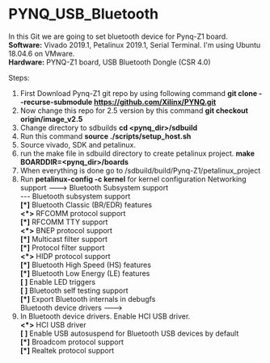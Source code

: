 # PYNQ_USB_Bluetooth
In this Git we are going to set bluetooth device for Pynq-Z1 board.
**Software:** Vivado 2019.1, Petalinux 2019.1, Serial Terminal. I'm using Ubuntu 18.04.6 on VMware.                            
**Hardware:** PYNQ-Z1 board, USB Bluetooth Dongle (CSR 4.0)                                                  

Steps:
1. First Download Pynq-Z1 git repo by using following command **git clone --recurse-submodule https://github.com/Xilinx/PYNQ.git**
2. Now change this repo for 2.5 version by this command **git checkout origin/image_v2.5**
3. Change directory to sdbuilds **cd <pynq_dir>/sdbuild**
4. Run this command **source ./scripts/setup_host.sh**
5. Source vivado, SDK and petalinux.
6. run the make file in sdbuild directory to create petalinux project. **make BOARDDIR=<pynq_dir>/boards**
7. When everything is done go to <pynq>/sdbuild/build/Pynq-Z1/petalinux_project
8. Run **petalinux-config -c kernel** for kernel configuration Networking support ---> Bluetooth Subsystem support                      
       --- Bluetooth subsystem support                                    
      **[*]**   Bluetooth Classic (BR/EDR) features                         
      **<*>**     RFCOMM protocol support                                   
      **[*]**       RFCOMM TTY support                                      
      **<*>**     BNEP protocol support                                    
      **[*]**       Multicast filter support                               
      **[*]**       Protocol filter support                                
      **<*>**     HIDP protocol support                                    
      **[*]**     Bluetooth High Speed (HS) features                       
      **[*]**   Bluetooth Low Energy (LE) features                         
      **[ ]**   Enable LED triggers                                        
      **[ ]**   Bluetooth self testing support                             
      **[*]**   Export Bluetooth internals in debugfs                      
            Bluetooth device drivers  --->
9. In Bluetooth device drivers. Enable HCI USB driver.                             
   **<*>** HCI USB driver                             
   **[ ]**   Enable USB autosuspend for Bluetooth USB devices by default                             
   **[*]**   Broadcom protocol support                             
   **[*]**   Realtek protocol support
